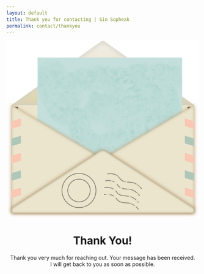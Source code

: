 ```yaml
---
layout: default
title: Thank you for contacting | Sin Sopheak
permalink: contact/thankyou
---
```

<header class="page-header header thanks custom-color container-fluid">
    <div class="description">
        <img class="img-fluid" src="/assets/images/envelope.png" alt="">
        <h1>Thank You!</h1>
        <p>Thank you very much for reaching out. Your message has been received.
        <br>I will get back to you as soon as possible.</p>
    </div>
</header>